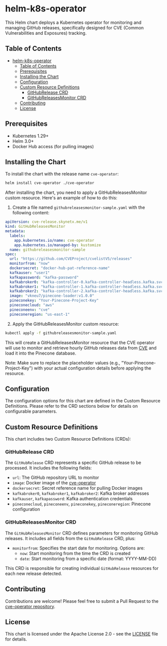 # helm-k8s-operator

This Helm chart deploys a Kubernetes operator for monitoring and managing GitHub releases, specifically designed for CVE (Common Vulnerabilities and Exposures) tracking.

## Table of Contents

- [helm-k8s-operator](#helm-k8s-operator)
  - [Table of Contents](#table-of-contents)
  - [Prerequisites](#prerequisites)
  - [Installing the Chart](#installing-the-chart)
  - [Configuration](#configuration)
  - [Custom Resource Definitions](#custom-resource-definitions)
    - [GitHubRelease CRD](#githubrelease-crd)
    - [GitHubReleasesMonitor CRD](#githubreleasesmonitor-crd)
  - [Contributing](#contributing)
  - [License](#license)

## Prerequisites

- Kubernetes 1.29+
- Helm 3.0+
- Docker Hub access (for pulling images)

## Installing the Chart

To install the chart with the release name `cve-operator`:

```bash
helm install cve-operator ./cve-operator
```

After installing the chart, you need to apply a GitHubReleasesMonitor custom resource. Here's an example of how to do this:

1. Create a file named `githubreleasesmonitor-sample.yaml` with the following content:

```yaml
apiVersion: cve-release.skynetx.me/v1
kind: GitHubReleasesMonitor
metadata:
  labels:
    app.kubernetes.io/name: cve-operator
    app.kubernetes.io/managed-by: kustomize
  name: githubreleasesmonitor-sample
spec:
  url: "https://github.com/CVEProject/cvelistV5/releases"
  monitorfrom: "now"
  dockersecret: "docker-hub-pat-reference-name"
  kafkauser: "user1"
  kafkapassword: "kafka-password"
  kafkabroker0: "kafka-controller-0.kafka-controller-headless.kafka.svc.cluster.local:9092"
  kafkabroker1: "kafka-controller-1.kafka-controller-headless.kafka.svc.cluster.local:9092"
  kafkabroker2: "kafka-controller-2.kafka-controller-headless.kafka.svc.cluster.local:9092"
  image: "vkneu7/pinecone-loader:v1.0.0"
  pineconekey: "Your-Pinecone-Project-Key"
  pineconecloud: "aws"
  pineconeenv: "cve"
  pineconeregion: "us-east-1"
```

2. Apply the GitHubReleasesMonitor custom resource:

```bash
kubectl apply -f githubreleasesmonitor-sample.yaml
```

This will create a GitHubReleasesMonitor resource that the CVE operator will use to monitor and retrieve hourly GitHub releases data from [CVE](https://github.com/CVEProject/cvelistV5/releases) and load it into the Pinecone database.

Note: Make sure to replace the placeholder values (e.g., "Your-Pinecone-Project-Key") with your actual configuration details before applying the resource.

## Configuration

The configuration options for this chart are defined in the Custom Resource Definitions. Please refer to the CRD sections below for details on configurable parameters.

## Custom Resource Definitions

This chart includes two Custom Resource Definitions (CRDs):

### GitHubRelease CRD

The `GitHubRelease` CRD represents a specific GitHub release to be processed. It includes the following fields:

- `url`: The GitHub repository URL to monitor
- `image`: Docker image of the [cve-operator](https://github.com/cyse7125-su24-team10/cve-operator)
- `dockersecret`: Secret reference name for pulling Docker images
- `kafkabroker0`, `kafkabroker1`, `kafkabroker2`: Kafka broker addresses
- `kafkauser`, `kafkapassword`: Kafka authentication credentials
- `pineconecloud`, `pineconeenv`, `pineconekey`, `pineconeregion`: Pinecone configuration

### GitHubReleasesMonitor CRD

The `GitHubReleasesMonitor` CRD defines parameters for monitoring GitHub releases. It includes all fields from the `GitHubRelease` CRD, plus:

- `monitorfrom`: Specifies the start date for monitoring. Options are:
  - `now`: Start monitoring from the time the CRD is created
  - `date`: Start monitoring from a specific date (format: YYYY-MM-DD)

This CRD is responsible for creating individual `GitHubRelease` resources for each new release detected.

## Contributing

Contributions are welcome! Please feel free to submit a Pull Request to the [cve-operator repository](https://github.com/cyse7125-su24-team10/cve-operator).

## License

This chart is licensed under the Apache License 2.0 - see the [LICENSE](LICENSE) file for details.